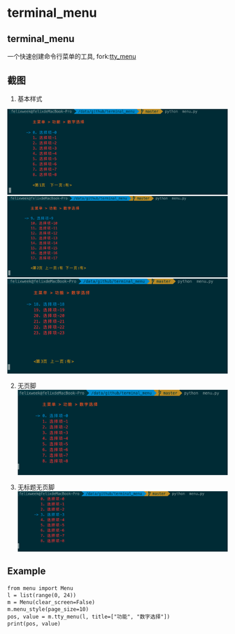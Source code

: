 # terminal_menu

## terminal_menu  

一个快速创建命令行菜单的工具, fork:[tty_menu](https://github.com/gojuukaze/tty_menu) 

## 截图
1. 基本样式

  ![avatar](assets/第一页.png) 
  ![avatar](assets/第二页.png)
  ![avatar](assets/第三页.png)


2. 无页脚
  ![avatar](assets/无页脚.png)


3. 无标题无页脚
  ![avatar](assets/无页脚标题.png)

## Example

```
from menu import Menu
l = list(range(0, 24))
m = Menu(clear_screen=False) 
m.menu_style(page_size=10)
pos, value = m.tty_menu(l, title=["功能", "数字选择"])
print(pos, value)
```